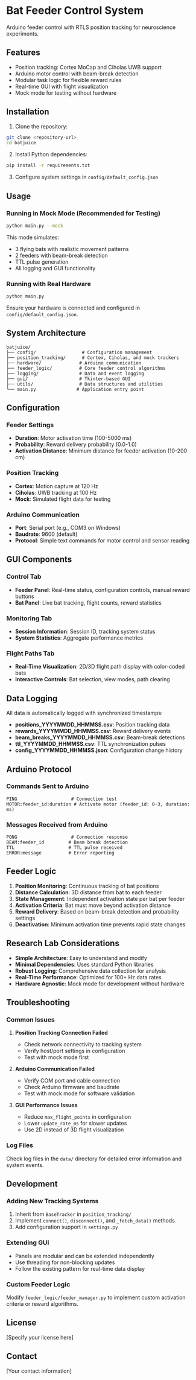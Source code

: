 # Bat Feeder Control System

Arduino feeder control with RTLS position tracking for neuroscience experiments.

## Features

- Position tracking: Cortex MoCap and Ciholas UWB support
- Arduino motor control with beam-break detection  
- Modular task logic for flexible reward rules
- Real-time GUI with flight visualization
- Mock mode for testing without hardware

## Installation

1. Clone the repository:
```bash
git clone <repository-url>
cd batjuice
```

2. Install Python dependencies:
```bash
pip install -r requirements.txt
```

3. Configure system settings in `config/default_config.json`

## Usage

### Running in Mock Mode (Recommended for Testing)

```bash
python main.py --mock
```

This mode simulates:
- 3 flying bats with realistic movement patterns
- 2 feeders with beam-break detection
- TTL pulse generation
- All logging and GUI functionality

### Running with Real Hardware

```bash
python main.py
```

Ensure your hardware is connected and configured in `config/default_config.json`.

## System Architecture

```
batjuice/
├── config/                 # Configuration management
├── position_tracking/      # Cortex, Ciholas, and mock trackers
├── hardware/              # Arduino communication
├── feeder_logic/          # Core feeder control algorithms
├── logging/               # Data and event logging
├── gui/                   # Tkinter-based GUI
├── utils/                 # Data structures and utilities
└── main.py               # Application entry point
```

## Configuration

### Feeder Settings
- **Duration**: Motor activation time (100-5000 ms)
- **Probability**: Reward delivery probability (0.0-1.0)
- **Activation Distance**: Minimum distance for feeder activation (10-200 cm)

### Position Tracking
- **Cortex**: Motion capture at 120 Hz
- **Ciholas**: UWB tracking at 100 Hz  
- **Mock**: Simulated flight data for testing

### Arduino Communication
- **Port**: Serial port (e.g., COM3 on Windows)
- **Baudrate**: 9600 (default)
- **Protocol**: Simple text commands for motor control and sensor reading

## GUI Components

### Control Tab
- **Feeder Panel**: Real-time status, configuration controls, manual reward buttons
- **Bat Panel**: Live bat tracking, flight counts, reward statistics

### Monitoring Tab
- **Session Information**: Session ID, tracking system status
- **System Statistics**: Aggregate performance metrics

### Flight Paths Tab
- **Real-Time Visualization**: 2D/3D flight path display with color-coded bats
- **Interactive Controls**: Bat selection, view modes, path clearing

## Data Logging

All data is automatically logged with synchronized timestamps:

- **positions_YYYYMMDD_HHMMSS.csv**: Position tracking data
- **rewards_YYYYMMDD_HHMMSS.csv**: Reward delivery events
- **beam_breaks_YYYYMMDD_HHMMSS.csv**: Beam-break detections
- **ttl_YYYYMMDD_HHMMSS.csv**: TTL synchronization pulses
- **config_YYYYMMDD_HHMMSS.json**: Configuration change history

## Arduino Protocol

### Commands Sent to Arduino
```
PING                    # Connection test
MOTOR:feeder_id:duration # Activate motor (feeder_id: 0-3, duration: ms)
```

### Messages Received from Arduino
```
PONG                    # Connection response
BEAM:feeder_id         # Beam break detection
TTL                    # TTL pulse received
ERROR:message          # Error reporting
```

## Feeder Logic

1. **Position Monitoring**: Continuous tracking of bat positions
2. **Distance Calculation**: 3D distance from bat to each feeder
3. **State Management**: Independent activation state per bat per feeder
4. **Activation Criteria**: Bat must move beyond activation distance
5. **Reward Delivery**: Based on beam-break detection and probability settings
6. **Deactivation**: Minimum activation time prevents rapid state changes

## Research Lab Considerations

- **Simple Architecture**: Easy to understand and modify
- **Minimal Dependencies**: Uses standard Python libraries
- **Robust Logging**: Comprehensive data collection for analysis
- **Real-Time Performance**: Optimized for 100+ Hz data rates
- **Hardware Agnostic**: Mock mode for development without hardware

## Troubleshooting

### Common Issues

1. **Position Tracking Connection Failed**
   - Check network connectivity to tracking system
   - Verify host/port settings in configuration
   - Test with mock mode first

2. **Arduino Communication Failed**
   - Verify COM port and cable connection
   - Check Arduino firmware and baudrate
   - Test with mock mode for software validation

3. **GUI Performance Issues**
   - Reduce `max_flight_points` in configuration
   - Lower `update_rate_ms` for slower updates
   - Use 2D instead of 3D flight visualization

### Log Files
Check log files in the `data/` directory for detailed error information and system events.

## Development

### Adding New Tracking Systems
1. Inherit from `BaseTracker` in `position_tracking/`
2. Implement `connect()`, `disconnect()`, and `_fetch_data()` methods
3. Add configuration support in `settings.py`

### Extending GUI
- Panels are modular and can be extended independently
- Use threading for non-blocking updates
- Follow the existing pattern for real-time data display

### Custom Feeder Logic
Modify `feeder_logic/feeder_manager.py` to implement custom activation criteria or reward algorithms.

## License

[Specify your license here]

## Contact

[Your contact information]